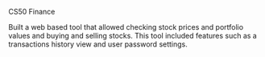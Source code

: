 CS50 Finance

Built a web based tool that allowed checking stock prices and
portfolio values and buying and selling stocks. This tool 
included features such as a transactions history view and user 
password settings.
